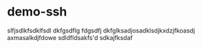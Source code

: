 # demo-ssh

slfjsdlkfsdklfsdl
dkfgsdflg
fdgsdfj
dkfglksadjosadklsdjkxdzjfkoasdj
axmasalkdjfdowe
sdldfldsakfs'd
sdkajfksdaf
